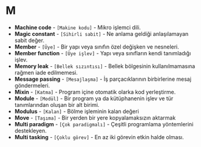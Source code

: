 # **M**

* **Machine code** - `[Makine kodu]` - Mikro işlemci dili.
* **Magic constant** - `[Sihirli sabit]` - Ne anlama geldiği anlaşılamayan sabit değer.
* **Member** - `[Üye]` - Bir yapı veya sınıfın özel değişken ve nesneleri.
* **Member function** - `[Üye işlev]` - Yapı veya sınıfların kendi tanımladığı işlev.
* **Memory leak** - `[Bellek sızıntısı]` - Bellek bölgesinin kullanılmamasına rağmen iade edilmemesi.
* **Message passing** - `[Mesajlaşma]` - İş parçacıklarının birbirlerine mesaj göndermeleri.
* **Mixin** - `[Katma]` - Program içine otomatik olarka kod yerleştirme.
* **Module** - `[Modül]` - Bir program ya da kütüphanenin işlev ve tür tanımlarından oluşan bir alt birimi.
* **Modulus** - `[Kalan]` - Bölme işleminin kalan değeri
* **Move** - `[Taşıma]` - Bir yerden bir yere kopyalamaksızın aktarmak
* **Multi paradigm** - `[Çok paradigmalı]` - Çeşitli programlama yöntemlerini destekleyen.
* **Multi tasking** - `[Çoklu görev]` - En az iki görevin etkin halde olması.
